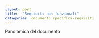 ```yaml
---
layout: post
title:  "Requisiti non funzionali"
categories: documento specifica-requisiti
---
```


Panoramica del documento